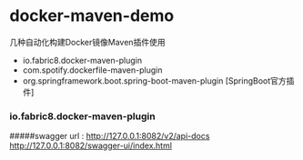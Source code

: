# docker-maven-demo

几种自动化构建Docker镜像Maven插件使用

- io.fabric8.docker-maven-plugin
- com.spotify.dockerfile-maven-plugin
- org.springframework.boot.spring-boot-maven-plugin [SpringBoot官方插件]
### io.fabric8.docker-maven-plugin
#####swagger url : 
http://127.0.0.1:8082/v2/api-docs 
http://127.0.0.1:8082/swagger-ui/index.html